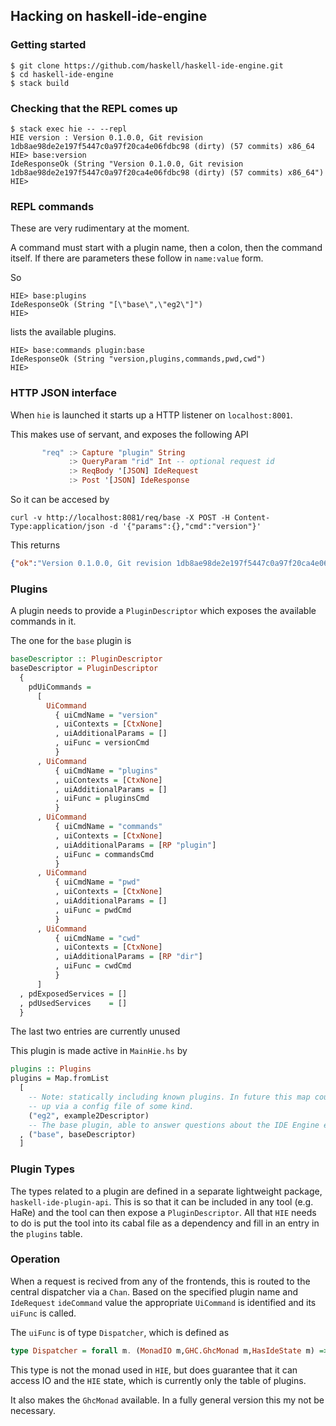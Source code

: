 ## Hacking on haskell-ide-engine

### Getting started

```
$ git clone https://github.com/haskell/haskell-ide-engine.git
$ cd haskell-ide-engine
$ stack build
```

### Checking that the REPL comes up

```
$ stack exec hie -- --repl
HIE version : Version 0.1.0.0, Git revision 1db8ae98de2e197f5447c0a97f20ca4e06fdbc98 (dirty) (57 commits) x86_64
HIE> base:version
IdeResponseOk (String "Version 0.1.0.0, Git revision 1db8ae98de2e197f5447c0a97f20ca4e06fdbc98 (dirty) (57 commits) x86_64")
HIE>
```

### REPL commands

These are very rudimentary at the moment.

A command must start with a plugin name, then a colon, then the command itself.
If there are parameters these follow in `name:value` form.

So

```
HIE> base:plugins
IdeResponseOk (String "[\"base\",\"eg2\"]")
HIE>
```

lists the available plugins.

```
HIE> base:commands plugin:base
IdeResponseOk (String "version,plugins,commands,pwd,cwd")
HIE>
```

### HTTP JSON interface

When `hie` is launched it starts up a HTTP listener on `localhost:8001`.

This makes use of servant, and exposes the following API

```haskell
       "req" :> Capture "plugin" String
             :> QueryParam "rid" Int -- optional request id
             :> ReqBody '[JSON] IdeRequest
             :> Post '[JSON] IdeResponse
```

So it can be accesed by

```
curl -v http://localhost:8081/req/base -X POST -H Content-Type:application/json -d '{"params":{},"cmd":"version"}'
````

This returns

```json
{"ok":"Version 0.1.0.0, Git revision 1db8ae98de2e197f5447c0a97f20ca4e06fdbc98 (dirty) (57 commits) x86_64"}
```

### Plugins

A plugin needs to provide a `PluginDescriptor` which exposes the available commands in it.

The one for the `base` plugin is

```haskell
baseDescriptor :: PluginDescriptor
baseDescriptor = PluginDescriptor
  {
    pdUiCommands =
      [
        UiCommand
          { uiCmdName = "version"
          , uiContexts = [CtxNone]
          , uiAdditionalParams = []
          , uiFunc = versionCmd
          }
      , UiCommand
          { uiCmdName = "plugins"
          , uiContexts = [CtxNone]
          , uiAdditionalParams = []
          , uiFunc = pluginsCmd
          }
      , UiCommand
          { uiCmdName = "commands"
          , uiContexts = [CtxNone]
          , uiAdditionalParams = [RP "plugin"]
          , uiFunc = commandsCmd
          }
      , UiCommand
          { uiCmdName = "pwd"
          , uiContexts = [CtxNone]
          , uiAdditionalParams = []
          , uiFunc = pwdCmd
          }
      , UiCommand
          { uiCmdName = "cwd"
          , uiContexts = [CtxNone]
          , uiAdditionalParams = [RP "dir"]
          , uiFunc = cwdCmd
          }
      ]
  , pdExposedServices = []
  , pdUsedServices    = []
  }
  ```

The last two entries are currently unused

This plugin is made active in `MainHie.hs` by

```haskell
plugins :: Plugins
plugins = Map.fromList
  [
    -- Note: statically including known plugins. In future this map could be set
    -- up via a config file of some kind.
    ("eg2", example2Descriptor)
    -- The base plugin, able to answer questions about the IDE Engine environment.
  , ("base", baseDescriptor)
  ]
```

### Plugin Types

The types related to a plugin are defined in a separate lightweight package,
`haskell-ide-plugin-api`. This is so that it can be included in any tool (e.g.
HaRe) and the tool can then expose a `PluginDescriptor`. All that `HIE` needs to
do is put the tool into its cabal file as a dependency and fill in an entry in
the `plugins` table.

### Operation

When a request is recived from any of the frontends, this is routed to the
central dispatcher via a `Chan`. Based on the specified plugin name and
`IdeRequest` `ideCommand` value the appropriate `UiCommand` is identified and
its `uiFunc` is called.

The `uiFunc` is of type `Dispatcher`, which is defined as

```haskell
type Dispatcher = forall m. (MonadIO m,GHC.GhcMonad m,HasIdeState m) => IdeRequest -> m IdeResponse
```

This type is not the monad used in `HIE`, but does guarantee that it can access
IO and the `HIE` state, which is currently only the table of plugins.

It also makes the `GhcMonad` available. In a fully general version this my not
be necessary.

